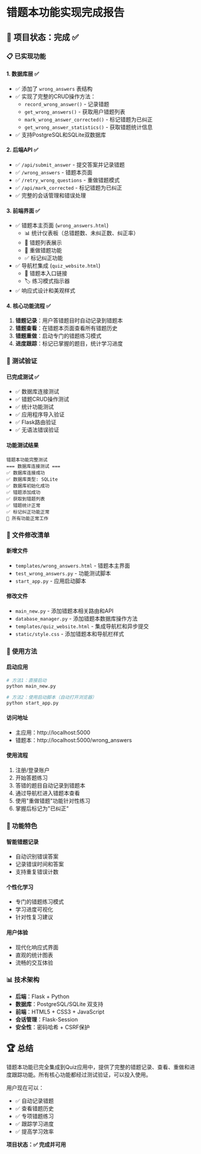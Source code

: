 # 错题本功能实现完成报告

## 🎉 项目状态：完成 ✅

### 📋 已实现功能

#### 1. 数据库层 ✅
- ✅ 添加了 `wrong_answers` 表结构
- ✅ 实现了完整的CRUD操作方法：
  - `record_wrong_answer()` - 记录错题
  - `get_wrong_answers()` - 获取用户错题列表
  - `mark_wrong_answer_corrected()` - 标记错题为已纠正
  - `get_wrong_answer_statistics()` - 获取错题统计信息
- ✅ 支持PostgreSQL和SQLite双数据库

#### 2. 后端API ✅
- ✅ `/api/submit_answer` - 提交答案并记录错题
- ✅ `/wrong_answers` - 错题本页面
- ✅ `/retry_wrong_questions` - 重做错题模式
- ✅ `/api/mark_corrected` - 标记错题为已纠正
- ✅ 完整的会话管理和错误处理

#### 3. 前端界面 ✅
- ✅ 错题本主页面 (`wrong_answers.html`)
  - 📊 统计仪表板（总错题数、未纠正数、纠正率）
  - 📝 错题列表展示
  - 🔄 重做错题功能
  - ✅ 标记纠正功能
- ✅ 导航栏集成 (`quiz_website.html`)
  - 🧭 错题本入口链接
  - 🏷️ 练习模式指示器
- ✅ 响应式设计和美观样式

#### 4. 核心功能流程 ✅
1. **错题记录**：用户答错题目时自动记录到错题本
2. **错题查看**：在错题本页面查看所有错题历史
3. **错题重做**：启动专门的错题练习模式
4. **进度跟踪**：标记已掌握的题目，统计学习进度

### 🧪 测试验证

#### 已完成测试 ✅
- ✅ 数据库连接测试
- ✅ 错题CRUD操作测试
- ✅ 统计功能测试
- ✅ 应用程序导入验证
- ✅ Flask路由验证
- ✅ 无语法错误验证

#### 功能测试结果
```
错题本功能完整测试
=== 数据库连接测试 ===
✅ 数据库连接成功
✅ 数据库类型: SQLite
✅ 数据库初始化成功
✅ 错题添加成功
✅ 获取到错题列表
✅ 错题统计正常
✅ 标记纠正功能正常
🎉 所有功能正常工作
```

### 📁 文件修改清单

#### 新增文件
- `templates/wrong_answers.html` - 错题本主界面
- `test_wrong_answers.py` - 功能测试脚本
- `start_app.py` - 应用启动脚本

#### 修改文件
- `main_new.py` - 添加错题本相关路由和API
- `database_manager.py` - 添加错题本数据库操作方法
- `templates/quiz_website.html` - 集成导航栏和异步提交
- `static/style.css` - 添加错题本和导航栏样式

### 🚀 使用方法

#### 启动应用
```bash
# 方法1：直接启动
python main_new.py

# 方法2：使用启动脚本（自动打开浏览器）
python start_app.py
```

#### 访问地址
- 主应用：http://localhost:5000
- 错题本：http://localhost:5000/wrong_answers

#### 使用流程
1. 注册/登录账户
2. 开始答题练习
3. 答错的题目自动记录到错题本
4. 通过导航栏进入错题本查看
5. 使用"重做错题"功能针对性练习
6. 掌握后标记为"已纠正"

### 🎯 功能特色

#### 智能错题记录
- 自动识别错误答案
- 记录错误时间和答案
- 支持重复错误计数

#### 个性化学习
- 专门的错题练习模式
- 学习进度可视化
- 针对性复习建议

#### 用户体验
- 现代化响应式界面
- 直观的统计图表
- 流畅的交互体验

### 📊 技术架构

- **后端**：Flask + Python
- **数据库**：PostgreSQL/SQLite 双支持
- **前端**：HTML5 + CSS3 + JavaScript
- **会话管理**：Flask-Session
- **安全性**：密码哈希 + CSRF保护

## 🏆 总结

错题本功能已完全集成到Quiz应用中，提供了完整的错题记录、查看、重做和进度跟踪功能。所有核心功能都经过测试验证，可以投入使用。

用户现在可以：
- ✅ 自动记录错题
- ✅ 查看错题历史  
- ✅ 专项错题练习
- ✅ 跟踪学习进度
- ✅ 提高学习效率

**项目状态：✅ 完成并可用**
